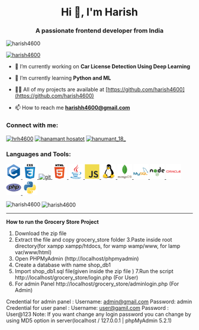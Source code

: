 <h1 align="center">Hi 👋, I'm Harish</h1>
<h3 align="center">A passionate frontend developer from India</h3>

<p align="left"> <img src="https://komarev.com/ghpvc/?username=harish4600&label=Profile%20views&color=0e75b6&style=flat" alt="harish4600" /> </p>

<p align="left"> <a href="https://github.com/ryo-ma/github-profile-trophy"><img src="https://github-profile-trophy.vercel.app/?username=harish4600" alt="harish4600" /></a> </p>

- 🔭 I’m currently working on **Car License Detection Using Deep Learning**

- 🌱 I’m currently learning **Python and ML**

- 👨‍💻 All of my projects are available at [https://github.com/harish4600](https://github.com/harish4600)

- 📫 How to reach me **harishh4600@gmail.com**

<h3 align="left">Connect with me:</h3>
<p align="left">
<a href="https://twitter.com/hrh4600" target="blank"><img align="center" src="https://raw.githubusercontent.com/rahuldkjain/github-profile-readme-generator/master/src/images/icons/Social/twitter.svg" alt="hrh4600" height="30" width="40" /></a>
<a href="https://linkedin.com/in/hanamant hosatot" target="blank"><img align="center" src="https://raw.githubusercontent.com/rahuldkjain/github-profile-readme-generator/master/src/images/icons/Social/linked-in-alt.svg" alt="hanamant hosatot" height="30" width="40" /></a>
<a href="https://instagram.com/hanumant_18_" target="blank"><img align="center" src="https://raw.githubusercontent.com/rahuldkjain/github-profile-readme-generator/master/src/images/icons/Social/instagram.svg" alt="hanumant_18_" height="30" width="40" /></a>
</p>

<h3 align="left">Languages and Tools:</h3>
<p align="left"> <a href="https://www.cprogramming.com/" target="_blank" rel="noreferrer"> <img src="https://raw.githubusercontent.com/devicons/devicon/master/icons/c/c-original.svg" alt="c" width="40" height="40"/> </a> <a href="https://www.w3schools.com/css/" target="_blank" rel="noreferrer"> <img src="https://raw.githubusercontent.com/devicons/devicon/master/icons/css3/css3-original-wordmark.svg" alt="css3" width="40" height="40"/> </a> <a href="https://git-scm.com/" target="_blank" rel="noreferrer"> <img src="https://www.vectorlogo.zone/logos/git-scm/git-scm-icon.svg" alt="git" width="40" height="40"/> </a> <a href="https://www.w3.org/html/" target="_blank" rel="noreferrer"> <img src="https://raw.githubusercontent.com/devicons/devicon/master/icons/html5/html5-original-wordmark.svg" alt="html5" width="40" height="40"/> </a> <a href="https://www.java.com" target="_blank" rel="noreferrer"> <img src="https://raw.githubusercontent.com/devicons/devicon/master/icons/java/java-original.svg" alt="java" width="40" height="40"/> </a> <a href="https://developer.mozilla.org/en-US/docs/Web/JavaScript" target="_blank" rel="noreferrer"> <img src="https://raw.githubusercontent.com/devicons/devicon/master/icons/javascript/javascript-original.svg" alt="javascript" width="40" height="40"/> </a> <a href="https://www.linux.org/" target="_blank" rel="noreferrer"> <img src="https://raw.githubusercontent.com/devicons/devicon/master/icons/linux/linux-original.svg" alt="linux" width="40" height="40"/> </a> <a href="https://www.mongodb.com/" target="_blank" rel="noreferrer"> <img src="https://raw.githubusercontent.com/devicons/devicon/master/icons/mongodb/mongodb-original-wordmark.svg" alt="mongodb" width="40" height="40"/> </a> <a href="https://www.mysql.com/" target="_blank" rel="noreferrer"> <img src="https://raw.githubusercontent.com/devicons/devicon/master/icons/mysql/mysql-original-wordmark.svg" alt="mysql" width="40" height="40"/> </a> <a href="https://nodejs.org" target="_blank" rel="noreferrer"> <img src="https://raw.githubusercontent.com/devicons/devicon/master/icons/nodejs/nodejs-original-wordmark.svg" alt="nodejs" width="40" height="40"/> </a> <a href="https://www.oracle.com/" target="_blank" rel="noreferrer"> <img src="https://raw.githubusercontent.com/devicons/devicon/master/icons/oracle/oracle-original.svg" alt="oracle" width="40" height="40"/> </a> <a href="https://www.php.net" target="_blank" rel="noreferrer"> <img src="https://raw.githubusercontent.com/devicons/devicon/master/icons/php/php-original.svg" alt="php" width="40" height="40"/> </a> <a href="https://www.python.org" target="_blank" rel="noreferrer"> <img src="https://raw.githubusercontent.com/devicons/devicon/master/icons/python/python-original.svg" alt="python" width="40" height="40"/> </a> </p>

<p><img align="left" src="https://github-readme-stats.vercel.app/api/top-langs?username=harish4600&show_icons=true&locale=en&layout=compact" alt="harish4600" /></p>

<p>&nbsp;<img align="center" src="https://github-readme-stats.vercel.app/api?username=harish4600&show_icons=true&locale=en" alt="harish4600" /></p>






*******************************************************************************************************************************************
**How to run the Grocery Store Project**


1. Download the zip file
2. Extract the file and copy grocery_store folder
3.Paste inside root directory(for xampp xampp/htdocs, for wamp wamp/www, for lamp var/www/html)
4. Open PHPMyAdmin (http://localhost/phpmyadmin)
5. Create a database with name shop_db1
6. Import shop_db1.sql file(given inside the zip file )
7.Run the script http://localhost/grocery_store/login.php (For User)
8. For admin Panel http://localhost/grocery_store/adminlogin.php (For Admin)

Credential for admin panel :
Username: admin@gmail.com
Password: admin
Credential for user panel :
Username: user@gamil.com
Password : User@123
Note: If you want change any login password you can change by using MD5 option in server(localhost / 127.0.0.1 | phpMyAdmin 5.2.1)



